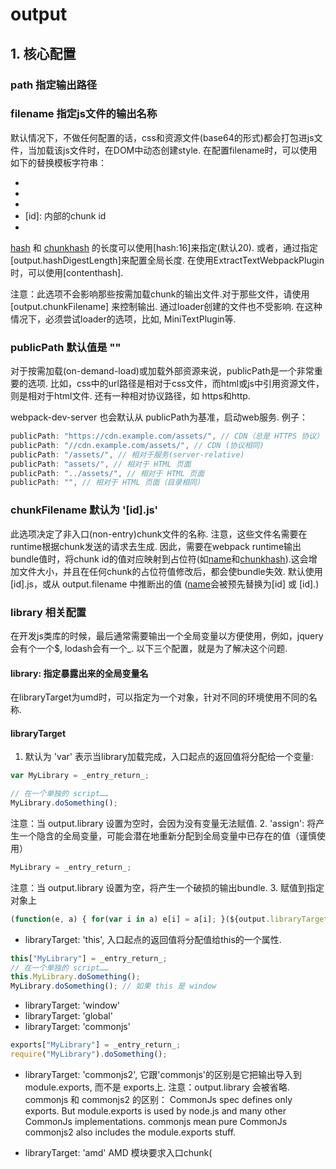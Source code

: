 # output

## 1. 核心配置

### path 指定输出路径
### filename 指定js文件的输出名称
默认情况下，不做任何配置的话，css和资源文件(base64的形式)都会打包进js文件，当加载该js文件时，在DOM中动态创建style.
在配置filename时，可以使用如下的替换模板字符串：
* [name]: 对应entry中的取的模块名
* [hash]: 每次构建过程中，唯一的hash
* [chunkhash]: 基于每个chunk内容的hash
* [id]: 内部的chunk id
* [query]: 模块的query，例如，文件名？后面的字符串

[hash] 和 [chunkhash] 的长度可以使用[hash:16]来指定(默认20).
或者，通过指定[output.hashDigestLength]来配置全局长度.
在使用ExtractTextWebpackPlugin时，可以使用[contenthash].

注意：此选项不会影响那些按需加载chunk的输出文件.对于那些文件，请使用[output.chunkFilename] 来控制输出. 通过loader创建的文件也不受影响. 在这种情况下，必须尝试loader的选项，比如, MiniTextPlugin等.

### publicPath 默认值是 ""
对于按需加载(on-demand-load)或加载外部资源来说，publicPath是一个非常重要的选项. 比如，css中的url路径是相对于css文件，而html或js中引用资源文件，则是相对于html文件. 还有一种相对协议路径，如 https和http.

webpack-dev-server 也会默认从 publicPath为基准，启动web服务.
例子：
```js
publicPath: "https://cdn.example.com/assets/", // CDN（总是 HTTPS 协议）
publicPath: "//cdn.example.com/assets/", // CDN (协议相同)
publicPath: "/assets/", // 相对于服务(server-relative)
publicPath: "assets/", // 相对于 HTML 页面
publicPath: "../assets/", // 相对于 HTML 页面
publicPath: "", // 相对于 HTML 页面（目录相同）
```

### chunkFilename 默认为 '[id].js'
此选项决定了非入口(non-entry)chunk文件的名称.
注意，这些文件名需要在runtime根据chunk发送的请求去生成.
因此，需要在webpack runtime输出bundle值时，将chunk id的值对应映射到占位符(如[name]和[chunkhash]).这会增加文件大小，并且在任何chunk的占位符值修改后，都会使bundle失效.
默认使用[id].js，或从 output.filename 中推断出的值 ([name]会被预先替换为[id] 或 [id].)


### library 相关配置
在开发js类库的时候，最后通常需要输出一个全局变量以方便使用，例如，jquery会有个一个$, lodash会有一个_.
以下三个配置，就是为了解决这个问题.

#### library: 指定暴露出来的全局变量名
在libraryTarget为umd时，可以指定为一个对象，针对不同的环境使用不同的名称.
#### libraryTarget
1. 默认为 'var'
表示当library加载完成，入口起点的返回值将分配给一个变量:
```js
var MyLibrary = _entry_return_;

// 在一个单独的 script……
MyLibrary.doSomething();
```
注意：当 output.library 设置为空时，会因为没有变量无法赋值.
2. 'assign':
将产生一个隐含的全局变量，可能会潜在地重新分配到全局变量中已存在的值（谨慎使用）
```js
MyLibrary = _entry_return_;
```
注意：当 output.library 设置为空，将产生一个破损的输出bundle.
3. 赋值到指定对象上
```js
(function(e, a) { for(var i in a) e[i] = a[i]; }(${output.libraryTarget}, _entry_return_)
```
* libraryTarget: 'this', 入口起点的返回值将分配值给this的一个属性.
```js
this["MyLibrary"] = _entry_return_;
// 在一个单独的 script……
this.MyLibrary.doSomething();
MyLibrary.doSomething(); // 如果 this 是 window
```
* libraryTarget: 'window'
* libraryTarget: 'global'
* libraryTarget: 'commonjs'
```js
exports["MyLibrary"] = _entry_return_;
require("MyLibrary").doSomething();
```
* libraryTarget: 'commonjs2', 它跟'commonjs'的区别是它把输出导入到module.exports, 而不是 exports上. 注意：output.library 会被省略.
commonjs 和 commonjs2 的区别：
CommonJs spec defines only exports. But module.exports is used by node.js and many other CommonJs implementations.
commonjs mean pure CommonJs
commonjs2 also includes the module.exports stuff.

* libraryTarget: 'amd'
AMD 模块要求入口chunk(<script/>加载的第一个脚本)通过特定的属性定义，例如 define 和 require, 它们通常由 RequireJs 提供.
例子：
```js
output: {
  library: "MyLibrary",
  libraryTarget: "amd"
}
// 输出的内容如下：
define("MyLibrary", [], function() {
  return _entry_return_; // 此模块返回值，是入口 chunk 返回的值
});

// 使用该 library 的时候：
require(['MyLibrary'], function(MyLibrary) {
  // 使用 library 做一些事……
});
```

* libraryTarget: 'umd'
将library暴露为所有模块下定义都可以运行，commonjs，AMD，或将模块导出到global下的变量.
例子：
```js
output: {
  library: "MyLibrary",
  libraryTarget: "umd"
}

// 输出
(function webpackUniversalModuleDefinition(root, factory) {
  if(typeof exports === 'object' && typeof module === 'object')
    module.exports = factory();
  else if(typeof define === 'function' && define.amd)
    define([], factory);
  else if(typeof exports === 'object')
    exports["MyLibrary"] = factory();
  else
    root["MyLibrary"] = factory();
})(typeof self !== 'undefined' ? self : this, function() {
  return _entry_return_; // 此模块返回值，是入口 chunk 返回的值
});
```
注意, 省略 library 会导致入口起点的所有属性，直接赋值给root对象.
可以给library指定为一个对象(只能是umd的情况)，针对不同的环境使用不同的名称：
```js
output: {
  library: {
    root: "MyLibrary",
    amd: "my-library",
    commonjs: "my-common-library"
  },
  libraryTarget: "umd"
}
```
* libraryTarget: 'jsonp': 这将把入口起点的返回值，包裹到一个jsonp包装容器中.
```js
MyLibrary(_entry_return_);
```
你的library的依赖由 externals 配置定义.

#### libraryExport
默认为： _entry_return_
以libraryTarget为默认值var为例，说明配置不同值的效果：
1. libraryExport: "default"
```js
// if your entry has a default export of `MyDefaultModule`
var MyDefaultModule = _entry_return_.default;
```
2. libraryExport: 'MyModule'
```js
var MyModule = _entry_return_.MyModule;
```
3. libraryExport: ["MyModule", "MySubModule"]
```js
var MySubModule = _entry_return_.MyModule.MySubModule;
```

Question: module.exports.default?


## 2. 高级配置 （通常情况，使用默认即可）

pathinfo
chunkFilename
jsonpFunction
sourceMapFilename

devtoolModuleFilenameTemplate
devtoolFallbackModuleFilenameTemplate

umdNamedDefine

crossOriginLoading


### hashDigest： 默认为'hex'， 支持nodejs hash.digest 的所有编码
### hashDigestLength： 默认20, 散列摘要长度.
### hashFunction: 默认为 'md5'，也可以传入自定义函数. 
支持nodejs crypto.createHash 的所有功能.
### hashSalt: 一个可选的加盐值，通过nodejs hash.update 来更新hash.




## 3. 骨灰级配置 （你可能并不需要知道它们的存在）

devtoolLineToLine
hotUpdateMainFilename
hotUpdateChunkFilename
sourcePrefix
